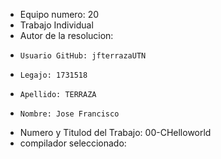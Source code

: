 -    Equipo numero: 20
-    Trabajo Individual
-    Autor de la resolucion: 
-     Usuario GitHub: jfterrazaUTN
-     Legajo: 1731518
-     Apellido: TERRAZA
-     Nombre: Jose Francisco
-    Numero y Titulod del Trabajo: 00-CHelloworld
-    compilador seleccionado: 
